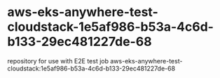 # aws-eks-anywhere-test-cloudstack-1e5af986-b53a-4c6d-b133-29ec481227de-68
repository for use with E2E test job aws-eks-anywhere-test-cloudstack:1e5af986-b53a-4c6d-b133-29ec481227de-68
